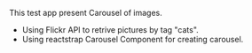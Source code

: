 This test app present Carousel of images.
- Using Flickr API to retrive pictures by tag "cats".
- Using reactstrap Carousel Component for creating carousel.
